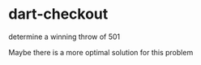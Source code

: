 # dart-checkout
determine a winning throw of 501

Maybe there is a more optimal solution for this problem


